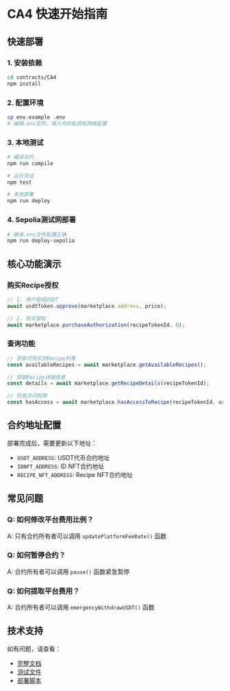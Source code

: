 # CA4 快速开始指南

## 快速部署

### 1. 安装依赖
```bash
cd contracts/CA4
npm install
```

### 2. 配置环境
```bash
cp env.example .env
# 编辑.env文件，填入你的私钥和网络配置
```

### 3. 本地测试
```bash
# 编译合约
npm run compile

# 运行测试
npm test

# 本地部署
npm run deploy
```

### 4. Sepolia测试网部署
```bash
# 确保.env文件配置正确
npm run deploy-sepolia
```

## 核心功能演示

### 购买Recipe授权
```javascript
// 1. 用户授权USDT
await usdtToken.approve(marketplace.address, price);

// 2. 购买授权
await marketplace.purchaseAuthorization(recipeTokenId, 0);
```

### 查询功能
```javascript
// 获取可购买的Recipe列表
const availableRecipes = await marketplace.getAvailableRecipes();

// 获取Recipe详细信息
const details = await marketplace.getRecipeDetails(recipeTokenId);

// 检查访问权限
const hasAccess = await marketplace.hasAccessToRecipe(recipeTokenId, userAddress);
```

## 合约地址配置

部署完成后，需要更新以下地址：
- `USDT_ADDRESS`: USDT代币合约地址
- `IDNFT_ADDRESS`: ID NFT合约地址  
- `RECIPE_NFT_ADDRESS`: Recipe NFT合约地址

## 常见问题

### Q: 如何修改平台费用比例？
A: 只有合约所有者可以调用 `updatePlatformFeeRate()` 函数

### Q: 如何暂停合约？
A: 合约所有者可以调用 `pause()` 函数紧急暂停

### Q: 如何提取平台费用？
A: 合约所有者可以调用 `emergencyWithdrawUSDT()` 函数

## 技术支持

如有问题，请查看：
- [完整文档](README.md)
- [测试文件](test/RecipeMarketplace.test.js)
- [部署脚本](scripts/) 